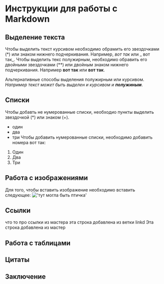 # Инструкции для работы с Markdown
## Выделение текста
Чтобы выделить текст курсивом  необходимо обрамить его звездочками (*) или знаком нижнего подчеркивания. Например, *вот так* или _ вот так_.
Чтобы выделить текс полужирным, необходимо обравить его двойными звездочками (**) или двойным знаком нижнего подчеркивания. Например **вот так** или __вот так__.

Альтернативные способы выделения полужирным или курсивом. _Например текст может быть выделен и курсивом и **полужиным**_. 
## Списки
Чтобы добавть не нумерованные списки, необходио пункты выделить звездочкой (*) или знаком (+).
* один
* два
* три
Чтобы добавить нумерованные списки, необходимо добавить номера вот так:
1. Один
2. Два
3. Три

## Работа с изображениями
Для того, чтобы вставить изображение необходимо вставить следующее: !['тут могла быть птичка'](bird.jpg)
## Ссылки
что то про ссылки из мастера
эта строка добавлена из ветки linkd
Эта строка добавлена из мастер 

## Работа с таблицами
## Цитаты
## Заключение